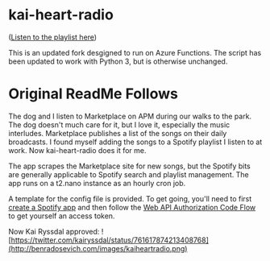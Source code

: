 # kai-heart-radio

([Listen to the playlist here](https://open.spotify.com/playlist/4rZUphu6YsAi4k0iNpq484?si=Gx6xxSBVSaSV1jlRdPzI4w))

This is an updated fork desgigned to run on Azure Functions. The script has been updated to work with Python 3, but is otherwise unchanged.

# Original ReadMe Follows

The dog and I listen to Marketplace on APM during our walks to the park. The dog doesn't much care for it, but I love it, especially the music interludes.
Marketplace publishes a list of the songs on their daily broadcasts. I found myself adding the songs to a Spotify playlist I listen to at work. Now kai-heart-radio does it for me.

The app scrapes the Marketplace site for new songs, but the Spotify bits are generally applicable to Spotify search and playlist management. 
The app runs on a t2.nano instance as an hourly cron job.

A template for the config file is provided. To get going, you'll need to first [create a Spotify app](https://developer.spotify.com/my-applications/#!/applications/create) and then follow the [Web API Authorization Code Flow](https://developer.spotify.com/web-api/authorization-guide/#authorization-code-flow) to get yourself an access token.

Now Kai Ryssdal approved:
![https://twitter.com/kairyssdal/status/761617874213408768](http://benradosevich.com/images/kaiheartradio.png)
